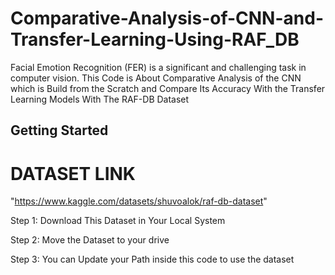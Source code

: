 # Comparative-Analysis-of-CNN-and-Transfer-Learning-Using-RAF_DB
Facial Emotion Recognition (FER) is a significant and challenging task in computer vision. This Code is About Comparative Analysis of the CNN which is Build from the Scratch and Compare Its Accuracy With the Transfer Learning Models With The RAF-DB Dataset
## Getting Started
# **DATASET LINK**
"https://www.kaggle.com/datasets/shuvoalok/raf-db-dataset"

Step 1: Download This Dataset in Your Local System  

Step 2: Move the Dataset to your drive   

Step 3: You can Update your Path inside this code to use the dataset   
